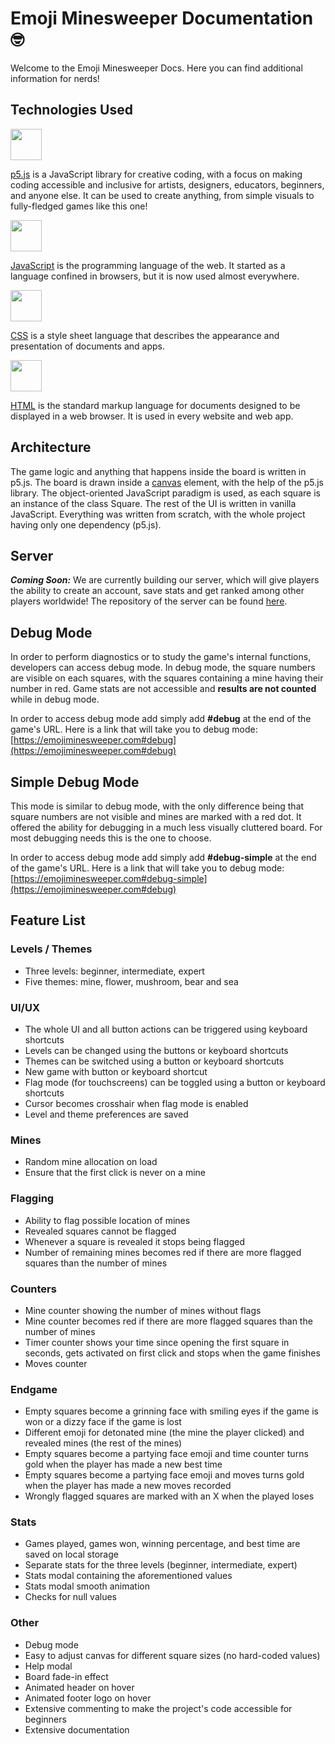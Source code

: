 # Emoji Minesweeper Documentation 🤓


Welcome to the Emoji Minesweeper Docs. 
Here you can find additional information for nerds!


## Technologies Used

<a href="https://p5js.org/"><img src="https://github.com/michaelkolesidis/tech-icons/blob/main/icons/p5js/p5js.svg" height="50px"/></a>

[p5.js](https://p5js.org/) is a JavaScript library for creative coding, with a focus on making coding accessible and inclusive for artists, designers, educators, beginners, and anyone else. It can be used to create anything, from simple visuals to fully-fledged games like this one!

<a href="https://en.wikipedia.org/wiki/JavaScript"><img src="https://github.com/michaelkolesidis/tech-icons/blob/main/icons/javascript/javascript-original.svg" height="50px" /></a>

[JavaScript](https://en.wikipedia.org/wiki/JavaScript) is the programming language of the web. It started as a language confined in browsers, but it is now used almost everywhere.

<a href="https://en.wikipedia.org/wiki/CSS"><img src="https://github.com/michaelkolesidis/tech-icons/blob/main/icons/css3/css3-plain.svg" height="50px" /></a>

[CSS](https://en.wikipedia.org/wiki/CSS) is a style sheet language that describes the appearance and presentation of documents and apps.

<a href="https://en.wikipedia.org/wiki/HTML"><img src="https://github.com/michaelkolesidis/tech-icons/blob/main/icons/html5/html5-plain.svg" height="50px" /></a>

[HTML](https://en.wikipedia.org/wiki/HTML) is the standard markup language for documents designed to be displayed in a web browser. It is used in every website and web app.




## Architecture

The game logic and anything that happens inside the board is written in p5.js. The board is drawn inside a [canvas](https://developer.mozilla.org/en-US/docs/Web/API/Canvas_API) element, with the help of the p5.js library. The object-oriented JavaScript paradigm is used, as each square is an instance of the class Square. The rest of the UI is written in vanilla JavaScript. Everything was written from scratch, with the whole project having only one dependency (p5.js). 




## Server 

***Coming Soon:*** We are currently building our server, which will give players the ability to create an account, save stats and get ranked among other players worldwide! The repository of the server can be found [here](https://github.com/mamarmar/emoji-minesweeper-server).




## Debug Mode
In order to perform diagnostics or to study the game's internal functions, developers can access debug mode. In debug mode, the square numbers are visible on each squares, with the squares containing a mine having their number in red. Game stats are not accessible and **results are not counted** while in debug mode.

In order to access debug mode add simply add **#debug** at the end of the game's URL. Here is a link that will take you to debug mode: [https://emojiminesweeper.com#debug](https://emojiminesweeper.com#debug)




## Simple Debug Mode
This mode is similar to debug mode, with the only difference being that square numbers are not visible and mines are marked with a red dot. It offered the ability for debugging in a much less visually cluttered board. For most debugging needs this is the one to choose.

In order to access debug mode add simply add **#debug-simple** at the end of the game's URL. Here is a link that will take you to debug mode: [https://emojiminesweeper.com#debug-simple](https://emojiminesweeper.com#debug)




## Feature List

### Levels / Themes

* Three levels: beginner, intermediate, expert
* Five themes: mine, flower, mushroom, bear and sea

### UI/UX

* The whole UI and all button actions can be triggered using keyboard shortcuts
* Levels can be changed using the buttons or keyboard shortcuts
* Themes can be switched using a button or keyboard shortcuts
* New game with button or keyboard shortcut
* Flag mode (for touchscreens) can be toggled using a button or keyboard shortcuts
* Cursor becomes crosshair when flag mode is enabled
* Level and theme preferences are saved

### Mines

* Random mine allocation on load
* Ensure that the first click is never on a mine

### Flagging

* Ability to flag possible location of mines
* Revealed squares cannot be flagged
* Whenever a square is revealed it stops being flagged
* Number of remaining mines becomes red if there are more flagged squares than the number of mines

### Counters 

* Mine counter showing the number of mines without flags
* Mine counter becomes red if there are more flagged squares than the number of mines
* Timer counter shows your time since opening the first square in seconds, gets activated on first click and stops when the game finishes
* Moves counter

### Endgame

* Empty squares become a grinning face with smiling eyes if the game is won or a dizzy face if the game is lost
* Different emoji for detonated mine (the mine the player clicked) and revealed mines (the rest of the mines)
* Empty squares become a partying face emoji and time counter turns gold when the player has made a new best time
* Empty squares become a partying face emoji and moves turns gold when the player has made a new moves recorded
* Wrongly flagged squares are marked with an X when the played loses

### Stats

* Games played, games won, winning percentage, and best time are saved on local storage
* Separate stats for the three levels (beginner, intermediate, expert)
* Stats modal containing the aforementioned values
* Stats modal smooth animation
* Checks for null values

### Other

* Debug mode
* Easy to adjust canvas for different square sizes (no hard-coded values)
* Help modal
* Board fade-in effect
* Animated header on hover
* Animated footer logo on hover
* Extensive commenting to make the project's code accessible for beginners
* Extensive documentation